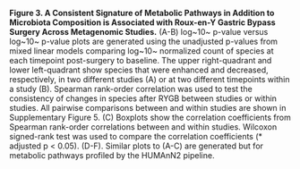 **Figure 3. A Consistent Signature of Metabolic Pathways in Addition to Microbiota Composition is Associated with Roux-en-Y Gastric Bypass Surgery Across Metagenomic Studies.** (A-B) log~10~ p-value versus log~10~ p-value plots are generated using the unadjusted p-values from mixed linear models comparing log~10~ normalized count of species at each timepoint post-surgery to baseline. The upper right-quadrant and lower left-quadrant show species that were enhanced and decreased, respectively, in two different studies (A) or at two different timepoints within a study (B). Spearman rank-order correlation was used to test the consistency of changes in species after RYGB between studies or within studies. All pairwise comparisons between and within studies are shown in Supplementary Figure 5. (C) Boxplots show the correlation coefficients from Spearman rank-order correlations between and within studies. Wilcoxon signed-rank test was used to compare the correlation coefficients (* adjusted p < 0.05). (D-F). Similar plots to (A-C) are generated but for metabolic pathways profiled by the HUMAnN2 pipeline.
